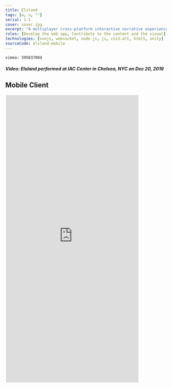 ```yaml
---
title: Elsland
tags: [w, u, ""]
serial: 1-1
cover: cover.jpg
excerpt: "A multiplayer cross-platform interactive narrative experience"
roles: [Develop the web app, Contribute to the content and the visual]
technologies: [vuejs, websocket, node-js, js, css3-alt, html5, unity]
sourceCode: elsland-mobile
---
```

`vimeo: 395837004`
##### Video: <i>Elsland</i> performed at <i>IAC Center</i> in <i>Chelsea, NYC</i> on <i>Dec 20, 2019</i>

## Mobile Client
<iframe src="https://sunquan1991.github.io/elsland-mobile/" width="414" height="896" data-embed="true" style="border: 2px solid white;"></iframe>
